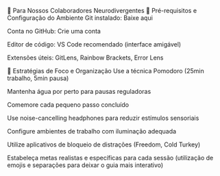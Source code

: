 🧠 Para Nossos Colaboradores Neurodivergentes
🌟 Pré-requisitos e Configuração do Ambiente
Git instalado: Baixe aqui

Conta no GitHub: Crie uma conta

Editor de código: VS Code recomendado (interface amigável)

Extensões úteis: GitLens, Rainbow Brackets, Error Lens

🎯 Estratégias de Foco e Organização
Use a técnica Pomodoro (25min trabalho, 5min pausa)

Mantenha água por perto para pausas reguladoras

Comemore cada pequeno passo concluído

Use noise-cancelling headphones para reduzir estímulos sensoriais

Configure ambientes de trabalho com iluminação adequada

Utilize aplicativos de bloqueio de distrações (Freedom, Cold Turkey)

Estabeleça metas realistas e específicas para cada sessão
 (utilização de emojis e separações para deixar o guia mais interativo)
